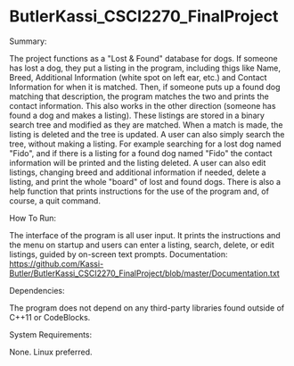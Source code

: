 # ButlerKassi_CSCI2270_FinalProject

Summary:

The project functions as a "Lost & Found" database for dogs. If someone has lost a dog, they put a listing in the program, including thigs like Name, Breed, Additional Information (white spot on left ear, etc.) and Contact Information for when it is matched. Then, if someone puts up a found dog matching that description, the program matches the two and prints the contact information. This also works in the other direction (someone has found a dog and makes a listing). These listings are stored in a binary search tree and modified as they are matched. When a match is made, the listing is deleted and the tree is updated. A user can also simply search the tree, without making a listing. For example searching for a lost dog named "Fido", and if there is a listing for a found dog named "Fido" the contact information will be printed and the listing deleted. A user can also edit listings, changing breed and additional information if needed, delete a listing, and print the whole "board" of lost and found dogs. There is also a help function that prints instructions for the use of the program and, of course, a quit command.

How To Run:

The interface of the program is all user input. It prints the instructions and the menu on startup and users can enter a listing, search, delete, or edit listings, guided by on-screen text prompts.
Documentation: https://github.com/Kassi-Butler/ButlerKassi_CSCI2270_FinalProject/blob/master/Documentation.txt

Dependencies:

The program does not depend on any third-party libraries found outside of C++11 or CodeBlocks.

System Requirements:

None. Linux preferred.
